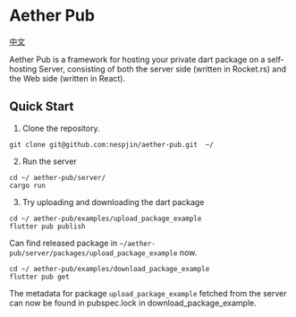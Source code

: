 # Aether Pub

[中文](README_CN.md)

Aether Pub is a framework for hosting your private dart package on a self-hosting Server, consisting of both the server side (written in Rocket.rs) and the Web side (written in React).

## Quick Start

1. Clone the repository.

```shell
git clone git@github.com:nespjin/aether-pub.git  ~/
```

2. Run the server

```shell
cd ~/ aether-pub/server/
cargo run
```

3. Try uploading and downloading the dart package

```shell
cd ~/ aether-pub/examples/upload_package_example
flutter pub publish
```

Can find released package in `~/aether-pub/server/packages/upload_package_example` now.

```shell
cd ~/ aether-pub/examples/download_package_example
flutter pub get
```

The metadata for package `upload_package_example` fetched from the server can now be found in pubspec.lock in download_package_example.
